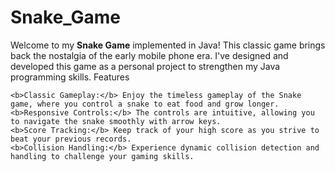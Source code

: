# Snake_Game

Welcome to my <b>Snake Game</b> implemented in Java! This classic game brings back the nostalgia of the early mobile phone era. I've designed and developed this game as a personal project to strengthen my Java programming skills.
Features

    <b>Classic Gameplay:</b> Enjoy the timeless gameplay of the Snake game, where you control a snake to eat food and grow longer.
    <b>Responsive Controls:</b> The controls are intuitive, allowing you to navigate the snake smoothly with arrow keys.
    <b>Score Tracking:</b> Keep track of your high score as you strive to beat your previous records.
    <b>Collision Handling:</b> Experience dynamic collision detection and handling to challenge your gaming skills.
